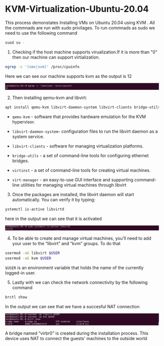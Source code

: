 
# KVM-Virtualization-Ubuntu-20.04

 This process demonstates Installing VMs on Ubuntu 20.04 using KVM
. All the commnads are run with sudo privilages. To run commnads as sudo we need to use the following command

```bash
suod su -
```

1. Checking if the host machine supports virualization.If it is more than "0" then our machine can support virtialization.

```bash
egrep -c '(vmx|svm)' /proc/cpuinfo
```
 Here we can see our machine supports kvm as the output is 12

![](images/1.png)

2. Then installing qemu-kvm and libvirt:

```bash
apt install qemu-kvm libvirt-daemon-system libvirt-clients bridge-utils virtinst virt-manager
```
* ```qemu-kvm``` - software that provides hardware emulation for the KVM hypervisor.

* ```libvirt-daemon-system```- configuration files to run the libvirt daemon as a system service.

* ```libvirt-clients``` - software for managing virtualization platforms.

* ```bridge-utils``` - a set of command-line tools for configuring ethernet bridges.

* ```virtinst``` - a set of command-line tools for creating virtual machines.

* ```virt-manager``` - an easy-to-use GUI interface and supporting command-line utilities for managing virtual machines through libvirt

3. Once the packages are installed, the libvirt daemon will start automatically. You can verify it by typing:

```bash
ystemctl is-active libvirtd
```
here in the output we can see that it is activated

![](images/2.png)

4. To be able to create and manage virtual machines, you’ll need to add your user to the “libvirt” and “kvm” groups. To do that

```bash
usermod -aG libvirt $USER
usermod -aG kvm $USER
````

```$USER``` is an environment variable that holds the name of the currently logged-in user.

5. Lastly with we can check the network connectivity by the following command
```bash
brctl show
```
In the output we can see that we have a succesful NAT connection

![](images/3.png)

A bridge named “virbr0” is created during the installation process. This device uses NAT to connect the guests' machines to the outside world
